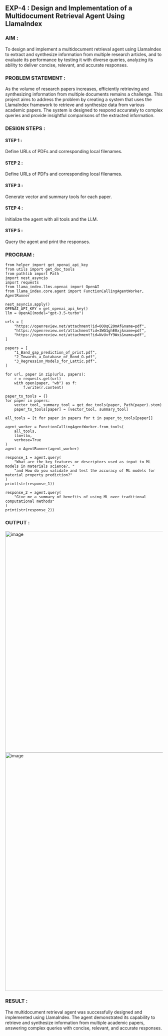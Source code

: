 ## EXP-4 : Design and Implementation of a Multidocument Retrieval Agent Using LlamaIndex

### AIM :
To design and implement a multidocument retrieval agent using LlamaIndex to extract and synthesize information from multiple research articles, and to evaluate its performance by testing it with diverse queries, analyzing its ability to deliver concise, relevant, and accurate responses.

### PROBLEM STATEMENT :
As the volume of research papers increases, efficiently retrieving and synthesizing information from multiple documents remains a challenge. This project aims to address the problem by creating a system that uses the LlamaIndex framework to retrieve and synthesize data from various academic papers. The system is designed to respond accurately to complex queries and provide insightful comparisons of the extracted information.

### DESIGN STEPS :
#### STEP 1 : 
Define URLs of PDFs and corresponding local filenames.

#### STEP 2 :
Define URLs of PDFs and corresponding local filenames.

#### STEP 3 :
Generate vector and summary tools for each paper.

#### STEP 4 :
Initialize the agent with all tools and the LLM.

#### STEP 5 :
Query the agent and print the responses.

### PROGRAM :
```
from helper import get_openai_api_key
from utils import get_doc_tools
from pathlib import Path
import nest_asyncio
import requests
from llama_index.llms.openai import OpenAI
from llama_index.core.agent import FunctionCallingAgentWorker, AgentRunner

nest_asyncio.apply()
OPENAI_API_KEY = get_openai_api_key()
llm = OpenAI(model="gpt-3.5-turbo")

urls = [
    "https://openreview.net/attachment?id=0OOqC20mAf&name=pdf",
    "https://openreview.net/attachment?id=3WG1ghE0xj&name=pdf",
    "https://openreview.net/attachment?id=NvUvfY9Wxi&name=pdf",
]

papers = [
    "1_Band_gap_prediction_of_prist.pdf",
    "2_Towards_a_Database_of_Bond_O.pdf",
    "3_Regression_Models_for_Lattic.pdf",
]

for url, paper in zip(urls, papers):
    r = requests.get(url)
    with open(paper, "wb") as f:
        f.write(r.content)

paper_to_tools = {}
for paper in papers:
    vector_tool, summary_tool = get_doc_tools(paper, Path(paper).stem)
    paper_to_tools[paper] = [vector_tool, summary_tool]

all_tools = [t for paper in papers for t in paper_to_tools[paper]]

agent_worker = FunctionCallingAgentWorker.from_tools(
    all_tools,
    llm=llm,
    verbose=True
)
agent = AgentRunner(agent_worker)

response_1 = agent.query(
    "What are the key features or descriptors used as input to ML models in materials science?, "
    "and How do you validate and test the accuracy of ML models for material property prediction?"
)
print(str(response_1))

response_2 = agent.query(
    "Give me a summary of benefits of using ML over traditional computational methods"
)
print(str(response_2))
```

### OUTPUT :
<img width="1230" height="708" alt="image" src="https://github.com/user-attachments/assets/c748382f-597e-497f-8b79-79a57e462f77" />
<img width="969" height="763" alt="image" src="https://github.com/user-attachments/assets/ef89c361-a8d7-4fdf-8605-9b82d6830c59" />

### RESULT :
The multidocument retrieval agent was successfully designed and implemented using LlamaIndex. The agent demonstrated its capability to retrieve and synthesize information from multiple academic papers, answering complex queries with concise, relevant, and accurate responses.
